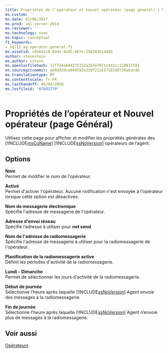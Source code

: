 ```yaml
---
title: Propriétés de l’opérateur et nouvel opérateur (page général) | Microsoft Docs
ms.custom: ''
ms.date: 03/06/2017
ms.prod: sql-server-2014
ms.reviewer: ''
ms.technology: ssms
ms.topic: conceptual
f1_keywords:
- sql12.ag.operator.general.f1
ms.assetid: c036d1c9-83d1-4a95-b67e-29d283b1a046
author: stevestein
ms.author: sstein
ms.openlocfilehash: 11ffd4a604275153a2bfe7071c442cc110815f81
ms.sourcegitcommit: ad4d92dce894592a259721a1571b1d8736abacdb
ms.translationtype: MT
ms.contentlocale: fr-FR
ms.lasthandoff: 08/04/2020
ms.locfileid: "87603779"
---
```

# <a name="operator-properties-and-new-operator-general-page"></a>Propriétés de l’opérateur et Nouvel opérateur (page Général)
  Utilisez cette page pour afficher et modifier les propriétés générales des [!INCLUDE[msCoName](../../includes/msconame-md.md)] [!INCLUDE[ssNoVersion](../../includes/ssnoversion-md.md)] opérateurs de l’agent.  
  
## <a name="options"></a>Options  
 **Nom**  
 Permet de modifier le nom de l'opérateur.  
  
 **Activé**  
 Permet d'activer l'opérateur. Aucune notification n'est envoyée à l'opérateur lorsque cette option est désactivée.  
  
 **Nom de messagerie électronique**  
 Spécifie l'adresse de messagerie de l'opérateur.  
  
 **Adresse d'envoi réseau**  
 Spécifie l’adresse à utiliser pour **net send**.  
  
 **Nom de l'adresse de radiomessagerie**  
 Spécifie l'adresse de messagerie à utiliser pour la radiomessagerie de l'opérateur.  
  
 **Planification de la radiomessagerie active**  
 Définit les périodes d'activité de la radiomessagerie.  
  
 **Lundi - Dimanche**  
 Permet de sélectionner les jours d'activité de la radiomessagerie.  
  
 **Début de journée**  
 Sélectionne l’heure après laquelle [!INCLUDE[ssNoVersion](../../includes/ssnoversion-md.md)] Agent envoie des messages à la radiomessagerie.  
  
 **Fin de journée**  
 Sélectionne l’heure après laquelle [!INCLUDE[ssNoVersion](../../includes/ssnoversion-md.md)] Agent n’envoie plus de messages à la radiomessagerie.  
  
## <a name="see-also"></a>Voir aussi  
 [Opérateurs](operators.md)  
  
  
